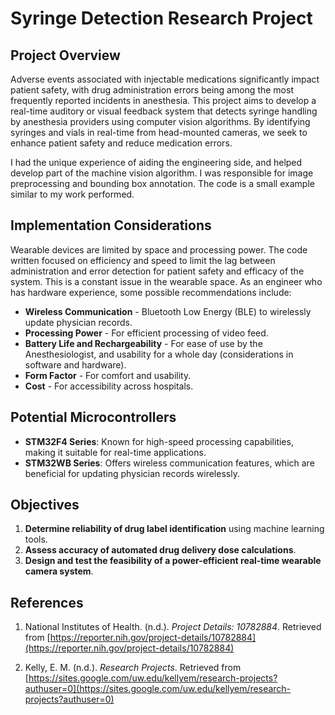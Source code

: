 
# Syringe Detection Research Project

## Project Overview

Adverse events associated with injectable medications significantly impact patient safety, with drug administration errors being among the most frequently reported incidents in anesthesia. This project aims to develop a real-time auditory or visual feedback system that detects syringe handling by anesthesia providers using computer vision algorithms. By identifying syringes and vials in real-time from head-mounted cameras, we seek to enhance patient safety and reduce medication errors.

I had the unique experience of aiding the engineering side, and helped develop part of the machine vision algorithm. I was responsible for image preprocessing and bounding box annotation. The code is a small example similar to my work performed.

## Implementation Considerations

Wearable devices are limited by space and processing power. The code written focused on efficiency and speed to limit the lag between administration and error detection for patient safety and efficacy of the system. This is a constant issue in the wearable space. As an engineer who has hardware experience, some possible recommendations include:

* **Wireless Communication** - Bluetooth Low Energy (BLE) to wirelessly update physician records.
* **Processing Power** - For efficient processing of video feed.
* **Battery Life and Rechargeability** - For ease of use by the Anesthesiologist, and usability for a whole day (considerations in software and hardware).
* **Form Factor** - For comfort and usability.
* **Cost** - For accessibility across hospitals.

## Potential Microcontrollers

- **STM32F4 Series**: Known for high-speed processing capabilities, making it suitable for real-time applications.
- **STM32WB Series**: Offers wireless communication features, which are beneficial for updating physician records wirelessly.

  
## Objectives

1. **Determine reliability of drug label identification** using machine learning tools.
2. **Assess accuracy of automated drug delivery dose calculations**.
3. **Design and test the feasibility of a power-efficient real-time wearable camera system**.

## References

1. National Institutes of Health. (n.d.). *Project Details: 10782884*. Retrieved from [https://reporter.nih.gov/project-details/10782884](https://reporter.nih.gov/project-details/10782884)

2. Kelly, E. M. (n.d.). *Research Projects*. Retrieved from [https://sites.google.com/uw.edu/kellyem/research-projects?authuser=0](https://sites.google.com/uw.edu/kellyem/research-projects?authuser=0)
